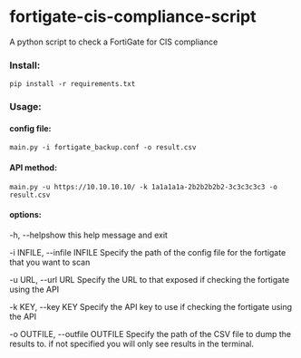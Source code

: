 # fortigate-cis-compliance-script
A python script to check a FortiGate for CIS compliance 

<h3>Install:</h3>
<code>pip install -r requirements.txt</code>

<h3>Usage:</h3>
<h4>config file:</h4>
<code>main.py -i fortigate_backup.conf -o result.csv</code>
<h4>API method:</h4>
<code>main.py -u https://10.10.10.10/ -k 1a1a1a1a-2b2b2b2b2-3c3c3c3c3 -o result.csv</code>

<h4>options:</h4>
-h, --helpshow this help message and exit

-i INFILE, --infile INFILE Specify the path of the config file for the fortigate that you want to scan

-u URL, --url URL Specify the URL to that exposed if checking the fortigate using the API

-k KEY, --key KEY Specify the API key to use if checking the fortigate using the API

-o OUTFILE, --outfile OUTFILE Specify the path of the CSV file to dump the results to. if not specified you will only see results in the terminal.
